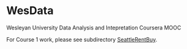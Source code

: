 # WesData
Wesleyan University Data Analysis and Intepretation Coursera MOOC

For Course 1 work, please see subdirectory [SeattleRentBuy](SeattleRentBuy/README.md).
